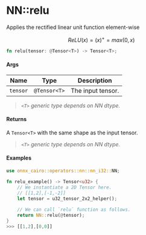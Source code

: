 # NN::relu

Applies the rectified linear unit function element-wise

$$
ReLU(x)=(x)^+=max(0,x)
$$

```rust
fn relu(tensor: @Tensor<T>) -> Tensor<T>;
```

#### Args

| Name     | Type         | Description       |
| -------- | ------------ | ----------------- |
| `tensor` | `@Tensor<T>` | The input tensor. |

> _`<T>` generic type depends on NN dtype._

#### Returns

A `Tensor<T>` with the same shape as the input tensor.

> _`<T>` generic type depends on NN dtype._

#### Examples

```rust
use onnx_cairo::operators::nn::nn_i32::NN;

fn relu_example() -> Tensor<u32> {
    // We instantiate a 2D Tensor here.
    // [[1,2],[-1,-2]]
    let tensor = u32_tensor_2x2_helper();
		
    // We can call `relu` function as follows.
    return NN::relu(@tensor);
}
>>> [[1,2],[0,0]]
```
